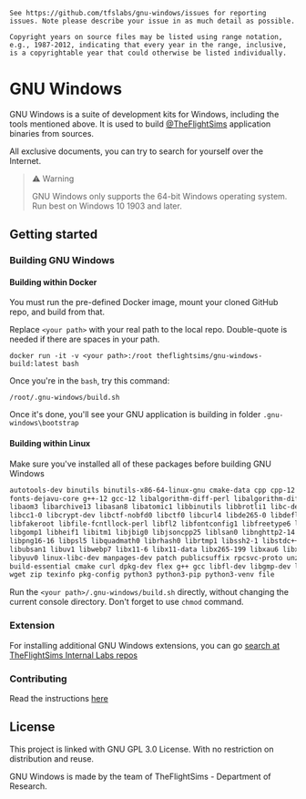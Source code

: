 ```text
See https://github.com/tfslabs/gnu-windows/issues for reporting 
issues. Note please describe your issue in as much detail as possible.

Copyright years on source files may be listed using range notation, 
e.g., 1987-2012, indicating that every year in the range, inclusive, 
is a copyrightable year that could otherwise be listed individually.
```

# GNU Windows

GNU Windows is a suite of development kits for Windows, including the tools mentioned above. It is used to build [@TheFlightSims](https://github.com/TheFlightSims) application binaries from sources.

All exclusive documents, you can try to search for yourself over the Internet.

> :warning: Warning
>
> GNU Windows only supports the 64-bit Windows operating system. Run best on Windows 10 1903 and later.

## Getting started

### Building GNU Windows

#### Building within Docker

You must run the pre-defined Docker image, mount your cloned GitHub repo, and build from that.

Replace `<your path>` with your real path to the local repo. Double-quote is needed if there are spaces in your path.

```shell
docker run -it -v <your path>:/root theflightsims/gnu-windows-build:latest bash
```

Once you're in the `bash`, try this command:

```shell
/root/.gnu-windows/build.sh
```

Once it's done, you'll see your GNU application is building in folder `.gnu-windows\bootstrap`

#### Building within Linux

Make sure you've installed all of these packages before building GNU Windows

```bash
autotools-dev binutils binutils-x86-64-linux-gnu cmake-data cpp cpp-12 fakeroot fontconfig-config \
fonts-dejavu-core g++-12 gcc-12 libalgorithm-diff-perl libalgorithm-diff-xs-perl libalgorithm-merge-perl \
libaom3 libarchive13 libasan8 libatomic1 libbinutils libbrotli1 libc-dev-bin libc-devtools libc6-dev \
libcc1-0 libcrypt-dev libctf-nobfd0 libctf0 libcurl4 libde265-0 libdeflate0 libdpkg-perl libexpat1 \
libfakeroot libfile-fcntllock-perl libfl2 libfontconfig1 libfreetype6 libgcc-12-dev libgd3 libgmpxx4ldbl \
libgomp1 libheif1 libitm1 libjbig0 libjsoncpp25 liblsan0 libnghttp2-14 libnsl-dev libnsl2 libnuma1 \
libpng16-16 libpsl5 libquadmath0 librhash0 librtmp1 libssh2-1 libstdc++-12-dev libtirpc-dev libtsan2 \
libubsan1 libuv1 libwebp7 libx11-6 libx11-data libx265-199 libxau6 libxcb1 libxdmcp6 libxml2 libxpm4 \
libyuv0 linux-libc-dev manpages-dev patch publicsuffix rpcsvc-proto unzip autoconf automake bison \
build-essential cmake curl dpkg-dev flex g++ gcc libfl-dev libgmp-dev libmpc-dev libmpfr-dev m4 make \
wget zip texinfo pkg-config python3 python3-pip python3-venv file
```

Run the `<your path>/.gnu-windows/build.sh` directly, without changing the current console directory. Don't forget to use `chmod` command.

### Extension

For installing additional GNU Windows extensions, you can go [search at TheFlightSims Internal Labs repos](https://github.com/orgs/tfslabs/repositories?q=gnu-windows)

### Contributing

Read the instructions [here](https://github.com/tfslabs/gnu-windows/blob/master/CONTRIBUTING.md)

## License

This project is linked with GNU GPL 3.0 License. With no restriction on distribution and reuse.

GNU Windows is made by the team of TheFlightSims - Department of Research.
